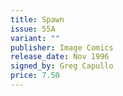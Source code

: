 ```yaml
---
title: Spawn
issue: 55A
variant: ""
publisher: Image Comics
release_date: Nov 1996
signed_by: Greg Capullo
price: 7.50
---
```

